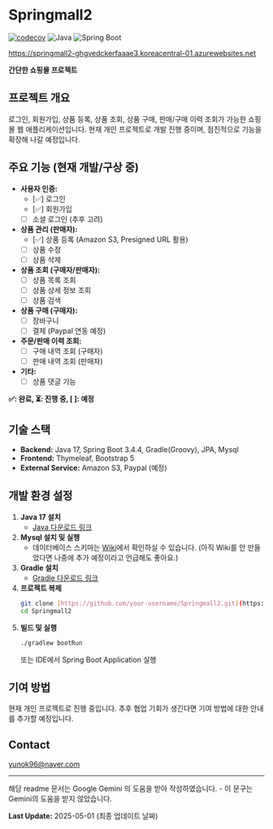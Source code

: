 # Springmall2

[![codecov](https://codecov.io/gh/yunok96/springmall2-v2/branch/master/graph/badge.svg)](https://codecov.io/gh/yunok96/springmall2-v2)
![Java](https://img.shields.io/badge/Java-17-blue)
![Spring Boot](https://img.shields.io/badge/Spring%20Boot-3.4.4-brightgreen)

https://springmall2-ghgvedckerfaaae3.koreacentral-01.azurewebsites.net

**간단한 쇼핑몰 프로젝트**

## 프로젝트 개요

로그인, 회원가입, 상품 등록, 상품 조회, 상품 구매, 판매/구매 이력 조회가 가능한 쇼핑몰 웹 애플리케이션입니다. 현재 개인 프로젝트로 개발 진행 중이며, 점진적으로 기능을 확장해 나갈 예정입니다.

## 주요 기능 (현재 개발/구상 중)

* **사용자 인증:**
    * [✅] 로그인
    * [✅] 회원가입
    * [ ] 소셜 로그인 (추후 고려)
* **상품 관리 (판매자):**
    * [✅] 상품 등록 (Amazon S3, Presigned URL 활용)
    * [ ] 상품 수정
    * [ ] 상품 삭제
* **상품 조회 (구매자/판매자):**
    * [ ] 상품 목록 조회
    * [ ] 상품 상세 정보 조회
    * [ ] 상품 검색
* **상품 구매 (구매자):**
    * [ ] 장바구니
    * [ ] 결제 (Paypal 연동 예정)
* **주문/판매 이력 조회:**
    * [ ] 구매 내역 조회 (구매자)
    * [ ] 판매 내역 조회 (판매자)
* **기타:**
    * [ ] 상품 댓글 기능

**✅: 완료, ⏳: 진행 중, [ ]: 예정**

## 기술 스택

* **Backend:** Java 17, Spring Boot 3.4.4, Gradle(Groovy), JPA, Mysql
* **Frontend:** Thymeleaf, Bootstrap 5
* **External Service:** Amazon S3, Paypal (예정)

## 개발 환경 설정

1.  **Java 17 설치**
    * [Java 다운로드 링크](https://www.oracle.com/java/technologies/javase-downloads.html)
2.  **Mysql 설치 및 실행**
    * 데이터베이스 스키마는 [Wiki](https://github.com/your-username/Springmall2/wiki)에서 확인하실 수 있습니다. (아직 Wiki를 안 만들었다면 나중에 추가 예정이라고 언급해도 좋아요.)
3.  **Gradle 설치**
    * [Gradle 다운로드 링크](https://gradle.org/install/)
4.  **프로젝트 복제**
    ```bash
    git clone [https://github.com/your-username/Springmall2.git](https://github.com/your-username/Springmall2.git)
    cd Springmall2
    ```
5.  **빌드 및 실행**
    ```bash
    ./gradlew bootRun
    ```
    또는 IDE에서 Spring Boot Application 실행

## 기여 방법

현재 개인 프로젝트로 진행 중입니다. 추후 협업 기회가 생긴다면 기여 방법에 대한 안내를 추가할 예정입니다.

## Contact
yunok96@naver.com

---

해당 readme 문서는 Google Gemini 의 도움을 받아 작성하였습니다. - 이 문구는 Gemini의 도움을 받지 않았습니다.

**Last Update:** 2025-05-01 (최종 업데이트 날짜)
